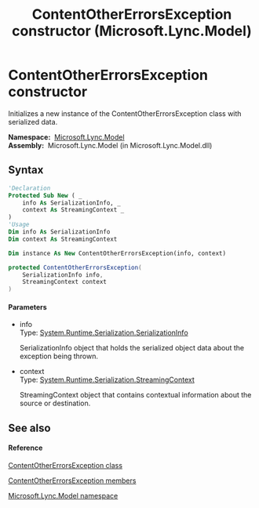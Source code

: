 ﻿---
title: ContentOtherErrorsException constructor  (Microsoft.Lync.Model)
TOCTitle: 'ContentOtherErrorsException constructor '
ms:assetid: M:Microsoft.Lync.Model.ContentOtherErrorsException.#ctor(System.Runtime.Serialization.SerializationInfo,System.Runtime.Serialization.StreamingContext)_DI_3_UC_OCS14MrefLyncWPF
ms:mtpsurl: https://msdn.microsoft.com/en-us/library/microsoft.lync.model.contentothererrorsexception.contentothererrorsexception(v=office.15)
ms:contentKeyID: 48593428
ms.date: 07/28/2014
mtps_version: v=office.15
f1_keywords:
- Microsoft.Lync.Model.ContentOtherErrorsException.ContentOtherErrorsException
dev_langs:
- CSharp
- JScript
- VB
- other
---

# ContentOtherErrorsException constructor

Initializes a new instance of the ContentOtherErrorsException class with serialized data.

**Namespace:**  [Microsoft.Lync.Model](microsoft-lync-model-namespace_2.md)  
**Assembly:**  Microsoft.Lync.Model (in Microsoft.Lync.Model.dll)

## Syntax

``` vb
'Declaration
Protected Sub New ( _
    info As SerializationInfo, _
    context As StreamingContext _
)
'Usage
Dim info As SerializationInfo
Dim context As StreamingContext

Dim instance As New ContentOtherErrorsException(info, context)
```

``` csharp
protected ContentOtherErrorsException(
    SerializationInfo info,
    StreamingContext context
)
```

#### Parameters

  - info  
    Type: [System.Runtime.Serialization.SerializationInfo](http://msdn2.microsoft.com/en-us/library/a9b6042e)  
    
    SerializationInfo object that holds the serialized object data about the exception being thrown.

<!-- end list -->

  - context  
    Type: [System.Runtime.Serialization.StreamingContext](http://msdn2.microsoft.com/en-us/library/t16abws5)  
    
    StreamingContext object that contains contextual information about the source or destination.

## See also

#### Reference

[ContentOtherErrorsException class](contentothererrorsexception-class-microsoft-lync-model_2.md)

[ContentOtherErrorsException members](contentothererrorsexception-members-microsoft-lync-model_2.md)

[Microsoft.Lync.Model namespace](microsoft-lync-model-namespace_2.md)


